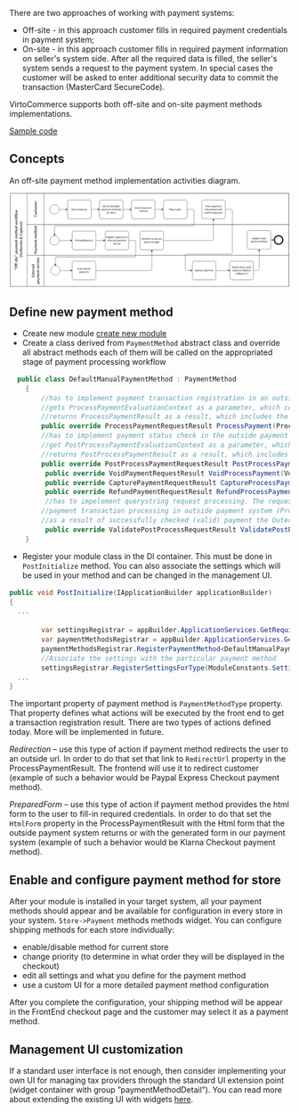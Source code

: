 
There are two approaches of working with payment systems:

* Off-site - in this approach customer fills in required payment credentials in payment system;
* On-site - in this approach customer fills in required payment information on seller's system side. After all the required data is filled, the seller's system sends a request to the payment system. In special cases the customer will be asked to enter additional security data to commit the transaction (MasterCard SecureCode).

VirtoCommerce supports both off-site and on-site payment methods implementations.

[Sample code](https://github.com/VirtoCommerce/vc-module-payment/blob/master/src/VirtoCommerce.Payment.Data/DefaultManualPaymentMethod.cs)

## Concepts

An off-site payment method implementation activities diagram.

![](../../media/redirect-authorized-captured.png)

## Define new payment method

* Create new module [create new module](../../developer-guide/create-new-module.md)
* Create a class derived from `PaymentMethod` abstract class and override all abstract  methods each of them will be called on the appropriated stage of payment processing workflow

```C#
  public class DefaultManualPaymentMethod : PaymentMethod
    {
		//has to implement payment transaction registration in an outside payment system;
		//gets ProcessPaymentEvaluationContext as a parameter, which contains all the required information to create a payment transaction in an outside payment system;
        //returns ProcessPaymentResult as a result, which includes the OuterId property, that has to be set to PaymentId. That way it associates payment in the Virto Commerce platform with the payment transaction in //the outside payment system
        public override ProcessPaymentRequestResult ProcessPayment(ProcessPaymentRequest request) { ... }
		//has to implement payment status check in the outside payment system;
 		//get PostProcessPaymentEvaluationContext as a parameter, which contains all the required information to check payment status in outside payment system;
		//returns PostProcessPaymentResult as a result, which includes the payment status result returned by the outside payment system
		public override PostProcessPaymentRequestResult PostProcessPayment(PostProcessPaymentRequest request) { ... }
		 public override VoidPaymentRequestResult VoidProcessPayment(VoidPaymentRequest request) { ... }
		 public override CapturePaymentRequestResult CaptureProcessPayment(CapturePaymentRequest request) { ... }
		 public override RefundPaymentRequestResult RefundProcessPayment(RefundPaymentRequest request) { ... }
		 //has to impelement querystring request processing. The request comes to `push url` from outside payment system or frontend. The `push url` is set in account settings of most payment systems or during
		//payment transaction processing in outside payment system (ProcessPayment method).
		//as a result of successfully checked (valid) payment the OuterId property of ValidatePostProcessRequestResult has to be set. It identifies payment in VirtoCommerce with the transaction in outside payment system.
		 public override ValidatePostProcessRequestResult ValidatePostProcessRequest(System.Collections.Specialized.NameValueCollection queryString) { ... }
	}
```

* Register your module class in the DI container. This must be done in `PostInitialize` method. You can also associate the settings which will be used in your method and can be changed in the management UI. 

```C#
public void PostInitialize(IApplicationBuilder applicationBuilder)
{
  ...

	 	var settingsRegistrar = appBuilder.ApplicationServices.GetRequiredService<ISettingsRegistrar>();
        var paymentMethodsRegistrar = appBuilder.ApplicationServices.GetRequiredService<IPaymentMethodsRegistrar>();
        paymentMethodsRegistrar.RegisterPaymentMethod<DefaultManualPaymentMethod>();
		//Associate the settings with the particular payment method
        settingsRegistrar.RegisterSettingsForType(ModuleConstants.Settings.DefaultManualPaymentMethod.AllSettings, typeof(DefaultManualPaymentMethod).Name);
  ...
}
```

The important property of payment method is `PaymentMethodType` property. That property defines what actions will be executed by the front end to get a transaction registration result. There are two types of actions defined today. More will be implemented in future.

*Redirection* – use this type of action if payment method redirects the user to an outside url. In order to do that set that link to `RedirectUrl` property in the ProcessPaymentResult. The frontend will use it to redirect customer (example of such a behavior would be Paypal Express Checkout payment method). 

*PreparedForm* – use this type of action if payment method provides the html form to the user to fill-in required credentials. In order to do that set the `HtmlForm` property in the ProcessPaymentResult with the Html form that the outside payment system returns or with the generated form in our payment system (example of such a behavior would be Klarna Checkout payment method).

## Enable and configure payment method for store

After your module is installed in your target system, all your payment methods should appear and be available for configuration in every store in your system.
`Store->Payment` methods methods widget. You can configure shipping methods for each store individually:

* enable/disable method for current store
* change priority (to determine in what order they will be displayed in the checkout)
* edit all settings and what you define for the  payment method
* use a custom UI for a more detailed payment method configuration

After you complete the configuration, your shipping method will be appear in the FrontEnd checkout page and the customer may select it as a payment method.

## Management UI customization

If a standard user interface is not enough, then consider implementing your own UI for managing tax providers through the standard UI extension point (widget container with group ”paymentMethodDetail”). You can read more about extending the existing UI with widgets [here](widgets.md).
